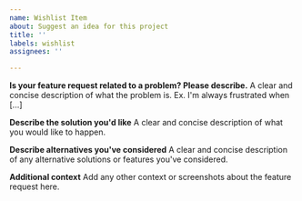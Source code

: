 ```yaml
---
name: Wishlist Item
about: Suggest an idea for this project
title: ''
labels: wishlist
assignees: ''

---
```


**Is your feature request related to a problem? Please describe.**
A clear and concise description of what the problem is. Ex. I'm always frustrated when [...]

**Describe the solution you'd like**
A clear and concise description of what you would like to happen.

**Describe alternatives you've considered**
A clear and concise description of any alternative solutions or features you've considered.

**Additional context**
Add any other context or screenshots about the feature request here.
